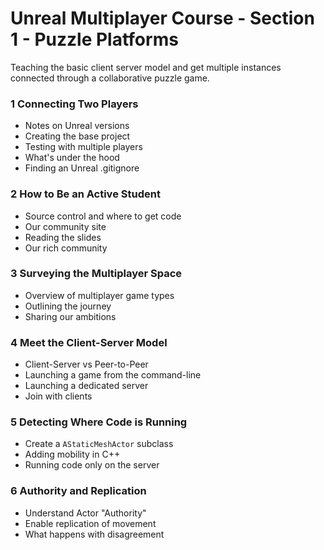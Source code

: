 # Unreal Multiplayer Course - Section 1 - Puzzle Platforms

Teaching the basic client server model and get multiple instances connected through a collaborative puzzle game.

### 1 Connecting Two Players ###

+ Notes on Unreal versions
+ Creating the base project
+ Testing with multiple players
+ What's under the hood
+ Finding an Unreal .gitignore

### 2 How to Be an Active Student ###

+ Source control and where to get code
+ Our community site
+ Reading the slides
+ Our rich community

### 3 Surveying the Multiplayer Space ###

+ Overview of multiplayer game types
+ Outlining the journey
+ Sharing our ambitions

### 4 Meet the Client-Server Model ###

+ Client-Server vs Peer-to-Peer
+ Launching a game from the command-line
+ Launching a dedicated server
+ Join with clients

### 5 Detecting Where Code is Running ###

+ Create a `AStaticMeshActor` subclass
+ Adding mobility in C++
+ Running code only on the server

### 6 Authority and Replication ###

+ Understand Actor "Authority"
+ Enable replication of movement
+ What happens with disagreement
